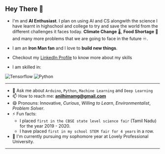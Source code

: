 ## Hey There 👋

- I'm and **AI Enthusiast**. I plan on using AI and CS alongwith the science I have learnt in highschool and college to try and save the world from the different challenges it faces today. **Climate Change** 🌡️, **Food Shortage** 🍮 and many more problems that we are going to face in the future ♾️.

- I am an **Iron Man fan** and I love to **build new things**.

- Checkout my [LinkedIn Profile][linkedin] to know more about my skills

[linkedin]: https://www.linkedin.com/in/godugu-anil-himam-040158170/

- I am skilled in:

![Tensorflow](https://avatars.githubusercontent.com/u/15658638?s=280&v=4)
![Python](https://avatars.githubusercontent.com/u/1525981?s=280&v=4)

---

- 💬 Ask me about `Arduino`, `Python`, `Machine Learning` and `Deep Learning`
- 📫 How to reach me: **anilhimamg@gmail.com**
- 😄 Pronouns: Innovative, *Curious*, *Willing to Learn*, *Environmentalist*, *Problem Solver*.
- ⚡ Fun facts: 
  - I placed `first in the CBSE state level science fair` (Tamil Nadu) for the year 2019 - 2020.  
  - I have placed `first in my school STEM fair for 4 years` in a row.  
- 🌱 I'm currently pursuing my sophomore year at Lovely Professional University.  

---
